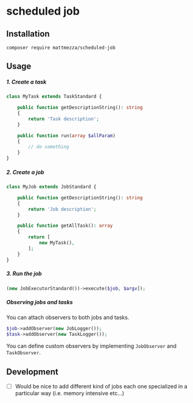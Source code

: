 scheduled job
=======

## Installation

`composer require mattmezza/scheduled-job`

## Usage

##### 1. Create a task
```php
class MyTask extends TaskStandard {

    public function getDescriptionString(): string
    {
        return 'Task description';
    }

    public function run(array $allParam)
    {
        // do something
    }
}
```

##### 2. Create a job

```php
class MyJob extends JobStandard {

    public function getDescriptionString(): string
    {
        return 'Job description';
    }

    public function getAllTask(): array
    {
        return [
            new MyTask(),
        ];
    }
}
```

##### 3. Run the job

```php
(new JobExecutorStandard())->execute($job, $argv]);
```

##### Observing jobs and tasks

You can attach observers to both jobs and tasks.

```php
$job->addObserver(new JobLogger());
$task->addObserver(new TaskLogger());
```

You can define custom observers by implementing `JobObserver` and `TaskObserver`.

## Development

- [ ] Would be nice to add different kind of jobs each one specialized in a particular way (i.e. memory intensive etc...)
